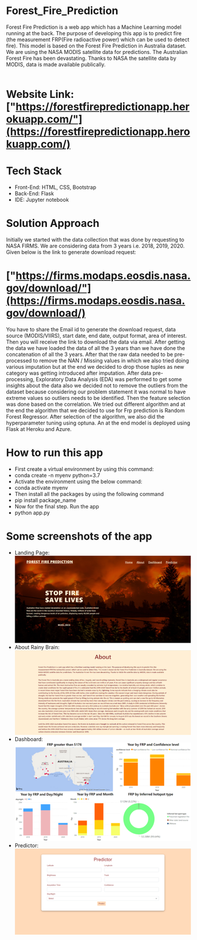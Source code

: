 # Forest_Fire_Prediction
Forest Fire Prediction is a web app which has a Machine Learning model running at the back. The purpose of developing this app is to predict fire (the measurement FRP(Fire radioactive power) which can be used to detect fire). This model is based on the Forest Fire Prediction in Australia dataset. We are using the NASA MODIS satellite data for predictions. The Australian Forest Fire has been devastating. Thanks to NASA the satellite data by MODIS, data is made available publically.<br>
<br>
# Website Link: ["https://forestfirepredictionapp.herokuapp.com/"](https://forestfirepredictionapp.herokuapp.com/)

# Tech Stack
* Front-End: HTML, CSS, Bootstrap
* Back-End: Flask
* IDE: Jupyter notebook

# Solution Approach
   Initially we started with the data collection that was done by requesting to NASA FIRMS. We are 
considering data from 3 years i.e. 2018, 2019, 2020. Given below is the link to generate download request:<br>
# ["https://firms.modaps.eosdis.nasa.gov/download/"](https://firms.modaps.eosdis.nasa.gov/download/)<br>
   You have to share the Email id to generate the download request, data source (MODIS/VIIRS), start date, 
end date, output format, area of interest. Then you will receive the link to download the data via email. After 
getting the data we have loaded the data of all the 3 years than we have done the concatenation of all the 3 
years. After that the raw data needed to be pre-processed to remove the NAN / Missing values in which we 
also tried doing various imputation but at the end we decided to drop those tuples as new category was 
getting introduced after imputation. After data pre-processing, Exploratory Data Analysis (EDA) was 
performed to get some insights about the data also we decided not to remove the outliers from the dataset 
because considering our problem statement it was normal to have extreme values so outliers needs to be 
identified. Then the feature selection was done based on the correlation. We tried out different algorithm 
and at the end the algorithm that we decided to use for Frp prediction is Random Forest Regressor. After 
selection of the algorithm, we also did the hyperparameter tuning using optuna. An at the end model is 
deployed using Flask at Heroku and Azure.

# How to run this app
* First create a virtual environment by using this command:
* conda create -n myenv python=3.7
* Activate the environment using the below command:
* conda activate myenv
* Then install all the packages by using the following command
* pip install package_name
* Now for the final step. Run the app
* python app.py

# Some screenshots of the app
* Landing Page:
![Landing Page](githubimgs/Landingpage.PNG)
* About Rainy Brain:
![About](githubimgs/About.PNG)
* Dashboard:
![Dashboard](githubimgs/dashboard.PNG)
* Predictor:
![Predictor](githubimgs/Predictor.PNG)
